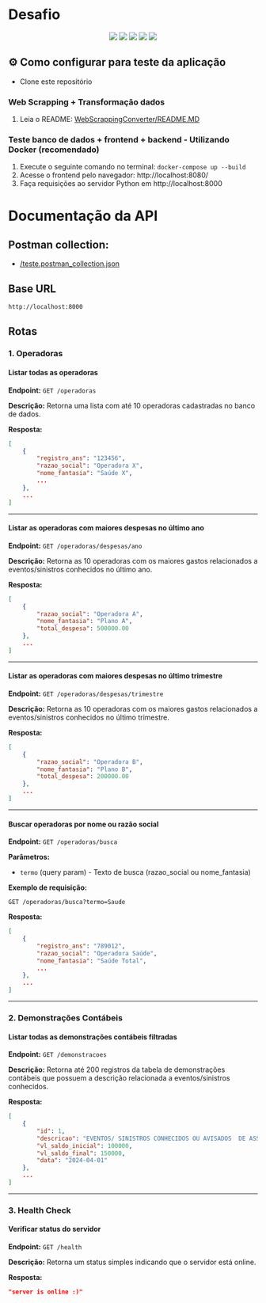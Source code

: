 # Desafio

<p align="center">
  <img src="https://img.shields.io/badge/Java-000?style=for-the-badge&logo=java&logoColor=white"/>
  <img src="https://img.shields.io/badge/PostgreSQL-black?style=for-the-badge&logo=postgresql&logoColor=blue"/>
  <img src="https://img.shields.io/badge/Python-black?style=for-the-badge&logo=python&logoColor=blue"/>
  <img src="https://img.shields.io/badge/Flask-000000?style=for-the-badge&logo=flask&logoColor=white"/>
    <img src="https://img.shields.io/badge/Docker-black?style=for-the-badge&logo=docker&logoColor=white"/>

</p>


## ⚙️ Como configurar para teste da aplicação
- Clone este repositório
### Web Scrapping + Transformação dados
1. Leia o README: [WebScrappingConverter/README.MD](https://github.com/apicela/just4fun/blob/main/WebScrappingConverter/README.MD)

### Teste banco de dados + frontend + backend - Utilizando Docker (recomendado) 
1. Execute o seguinte comando no terminal: ```docker-compose up --build```
2. Acesse o frontend pelo navegador: http://localhost:8080/
3. Faça requisições ao servidor Python em http://localhost:8000

# Documentação da API
## Postman collection:
- [/teste.postman_collection.json](https://github.com/apicela/just4fun/blob/main/teste.postman_collection.json)
## Base URL
```
http://localhost:8000
```

## Rotas

### 1. Operadoras

#### **Listar todas as operadoras**
**Endpoint:** `GET /operadoras`

**Descrição:** Retorna uma lista com até 10 operadoras cadastradas no banco de dados.

**Resposta:**
```json
[
    {
        "registro_ans": "123456",
        "razao_social": "Operadora X",
        "nome_fantasia": "Saúde X",
        ...
    },
    ...
]
```

---

#### **Listar as operadoras com maiores despesas no último ano**
**Endpoint:** `GET /operadoras/despesas/ano`

**Descrição:** Retorna as 10 operadoras com os maiores gastos relacionados a eventos/sinistros conhecidos no último ano.

**Resposta:**
```json
[
    {
        "razao_social": "Operadora A",
        "nome_fantasia": "Plano A",
        "total_despesa": 500000.00
    },
    ...
]
```

---

#### **Listar as operadoras com maiores despesas no último trimestre**
**Endpoint:** `GET /operadoras/despesas/trimestre`

**Descrição:** Retorna as 10 operadoras com os maiores gastos relacionados a eventos/sinistros conhecidos no último trimestre.

**Resposta:**
```json
[
    {
        "razao_social": "Operadora B",
        "nome_fantasia": "Plano B",
        "total_despesa": 200000.00
    },
    ...
]
```

---

#### **Buscar operadoras por nome ou razão social**
**Endpoint:** `GET /operadoras/busca`

**Parâmetros:**
- `termo` (query param) - Texto de busca (razao_social ou nome_fantasia)

**Exemplo de requisição:**
```
GET /operadoras/busca?termo=Saude
```

**Resposta:**
```json
[
    {
        "registro_ans": "789012",
        "razao_social": "Operadora Saúde",
        "nome_fantasia": "Saúde Total",
        ...
    },
    ...
]
```

---

### 2. Demonstrações Contábeis

#### **Listar todas as demonstrações contábeis filtradas**
**Endpoint:** `GET /demonstracoes`

**Descrição:** Retorna até 200 registros da tabela de demonstrações contábeis que possuem a descrição relacionada a eventos/sinistros conhecidos.

**Resposta:**
```json
[
    {
        "id": 1,
        "descricao": "EVENTOS/ SINISTROS CONHECIDOS OU AVISADOS  DE ASSISTÊNCIA A SAÚDE MEDICO HOSPITALAR",
        "vl_saldo_inicial": 100000,
        "vl_saldo_final": 150000,
        "data": "2024-04-01"
    },
    ...
]
```

---

### 3. Health Check

#### **Verificar status do servidor**
**Endpoint:** `GET /health`

**Descrição:** Retorna um status simples indicando que o servidor está online.

**Resposta:**
```json
"server is online :)"
```


